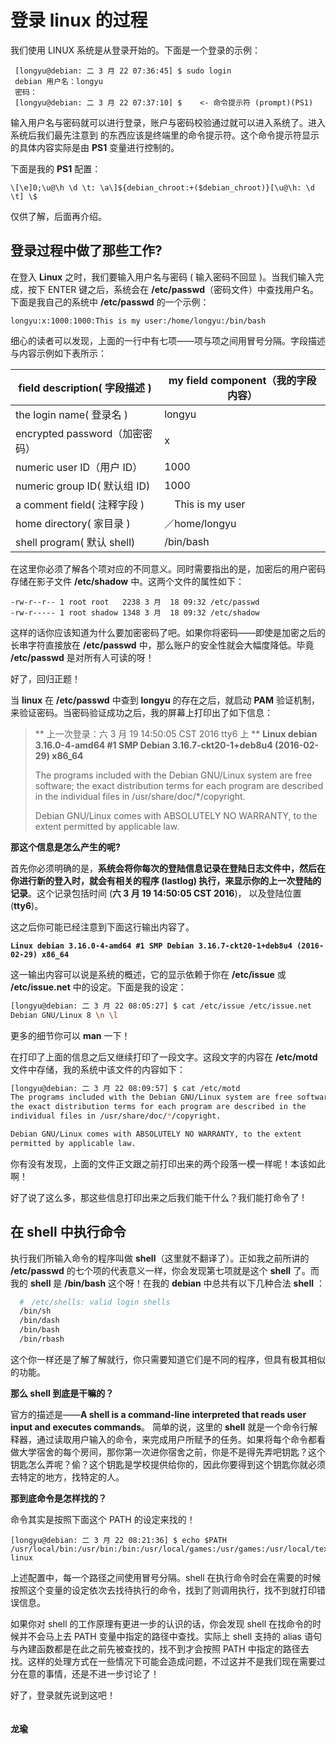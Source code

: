 # 登录 linux 的过程
我们使用 LINUX 系统是从登录开始的。下面是一个登录的示例：

```shell
 [longyu@debian: 二 3 月 22 07:36:45] $ sudo login 
 debian 用户名：longyu 
 密码：
 [longyu@debian: 二 3 月 22 07:37:10] $    <- 命令提示符 (prompt)(PS1)
```

输入用户名与密码就可以进行登录，账户与密码校验通过就可以进入系统了。进入系统后我们最先注意到
的东西应该是终端里的命令提示符。这个命令提示符显示的具体内容实际是由 **PS1** 变量进行控制的。 
 
 下面是我的 **PS1** 配置：

```shell
\[\e]0;\u@\h \d \t: \a\]${debian_chroot:+($debian_chroot)}[\u@\h: \d \t] \$
```

 仅供了解，后面再介绍。

## 登录过程中做了那些工作?
 在登入 **Linux** 之时，我们要输入用户名与密码 ( 输入密码不回显 )。当我们输入完成，按下 ENTER 
 键之后，系统会在 **/etc/passwd**（密码文件）中查找用户名。下面是我自己的系统中 **/etc/passwd** 
 的一个示例：

```shell
longyu:x:1000:1000:This is my user:/home/longyu:/bin/bash
```

 细心的读者可以发现，上面的一行中有七项——项与项之间用冒号分隔。字段描述与内容示例如下表所示：
 

| field description( 字段描述 ) | 		my field component（我的字段内容） |
|	------							|		---------			|
| the login name( 登录名 ) |           		 longyu  |
| encrypted password（加密密码） |			x 	|           
| numeric user ID（用户 ID） | 1000 |
| numeric group ID( 默认组 ID) | 1000		|      
| a comment field( 注释字段 )　|　This is my user |         
| home directory( 家目录 ) |		／home/longyu	 |
| shell program( 默认 shell) |		/bin/bash  |


 在这里你必须了解各个项对应的不同意义。同时需要指出的是，加密后的用户密码存储在影子文件 **/etc/shadow**  中。这两个文件的属性如下：    

```shell
-rw-r--r-- 1 root root   2238 3 月  18 09:32 /etc/passwd
-rw-r----- 1 root shadow 1348 3 月  18 09:32 /etc/shadow
```

 这样的话你应该知道为什么要加密密码了吧。如果你将密码——即使是加密之后的长串字符直接放在 **/etc/passwd** 中，那么账户的安全性就会大幅度降低。毕竟 **/etc/passwd** 是对所有人可读的呀！
 
 好了，回归正题！

 当 **linux** 在 **/etc/passwd** 中查到 **longyu** 的存在之后，就启动 **PAM** 验证机制，来验证密码。当密码验证成功之后，我的屏幕上打印出了如下信息：

> ** 上一次登录：六 3 月 19 14:50:05 CST 2016 tty6 上 **
>  **Linux debian 3.16.0-4-amd64 #1 SMP Debian 3.16.7-ckt20-1+deb8u4 (2016-02-29) x86_64**
> 
> The programs included with the Debian GNU/Linux system are free
> software; the exact distribution terms for each program are described
> in the individual files in /usr/share/doc/*/copyright.
> 
> Debian GNU/Linux comes with ABSOLUTELY NO WARRANTY, to the extent
> permitted by applicable law.

 **那这个信息是怎么产生的呢?**

 首先你必须明确的是，**系统会将你每次的登陆信息记录在登陆日志文件中，然后在你进行新的登入时，就会有相关的程序 (**lastlog**) 执行，来显示你的上一次登陆的记录**。这个记录包括时间 (**六 3 月 19 14:50:05 CST 2016**)， 以及登陆位置 (**tty6**)。

这之后你可能已经注意到下面这行输出内容了。

**`Linux debian 3.16.0-4-amd64 #1 SMP Debian 3.16.7-ckt20-1+deb8u4 (2016-02-29) x86_64`**

 这一输出内容可以说是系统的概述，它的显示依赖于你在 **/etc/issue** 或 **/etc/issue.net** 中的设定。下面是我的设定：

```sh
[longyu@debian: 二 3 月 22 08:05:27] $ cat /etc/issue /etc/issue.net
Debian GNU/Linux 8 \n \l
```
更多的细节你可以 **man** 一下！

在打印了上面的信息之后又继续打印了一段文字。这段文字的内容在 **/etc/motd** 文件中存储，我的系统中该文件的内容如下：

```sh
[longyu@debian: 二 3 月 22 08:09:57] $ cat /etc/motd
The programs included with the Debian GNU/Linux system are free software;
the exact distribution terms for each program are described in the
individual files in /usr/share/doc/*/copyright.

Debian GNU/Linux comes with ABSOLUTELY NO WARRANTY, to the extent
permitted by applicable law.
```

 你有没有发现，上面的文件正文跟之前打印出来的两个段落一模一样呢！本该如此啊！


 好了说了这么多，那这些信息打印出来之后我们能干什么？我们能打命令了 !

## 在 shell 中执行命令
 执行我们所输入命令的程序叫做 **shell**（这里就不翻译了）。正如我之前所讲的 **/etc/passwd** 的七个项的代表意义一样，你会发现第七项就是这个 **shell** 了。而我的 **shell** 是 **/bin/bash** 这个呀！在我的 **debian** 中总共有以下几种合法 **shell** ：

```sh
  #　/etc/shells: valid login shells
  /bin/sh
  /bin/dash
  /bin/bash
  /bin/rbash
```

 这个你一样还是了解了解就行，你只需要知道它们是不同的程序，但具有极其相似的功能。

**那么 **shell** 到底是干嘛的？**

官方的描述是——**A shell is a command-line interpreted that reads user input and executes commands**。 简单的说，这里的 **shell** 就是一个命令行解释器，通过读取用户输入的命令，来完成用户所赋予的任务。如果将每个命令都看做大学宿舍的每个房间，那你第一次进你宿舍之前，你是不是得先弄吧钥匙？这个钥匙怎么弄呢？偷？这个钥匙是学校提供给你的，因此你要得到这个钥匙你就必须去特定的地方，找特定的人。

**那到底命令是怎样找的？**

命令其实是按照下面这个 PATH 的设定来找的！

```
[longyu@debian: 二 3 月 22 08:21:36] $ echo $PATH
/usr/local/bin:/usr/bin:/bin:/usr/local/games:/usr/games:/usr/local/texlive/2015/bin/x86_64-linux
```

上述配置中，每一个路径之间使用冒号分隔。shell 在执行命令时会在需要的时候按照这个变量的设定依次去找待执行的命令，找到了则调用执行，找不到就打印错误信息。

如果你对 shell 的工作原理有更进一步的认识的话，你会发现 shell 在找命令的时候并不会马上去 PATH 变量中指定的路径中查找。实际上 shell 支持的 alias 语句与內建函数都是在此之前先被查找的，找不到才会按照 PATH 中指定的路径去找。这样的处理方式在一些情况下可能会造成问题，不过这并不是我们现在需要过分在意的事情，还是不进一步讨论了！

 好了，登录就先说到这吧！

　　　　　　　　　　　　　　　　　　　　　　　　　　　　　　　　　　　　　　　　　　　　　　
　　　　　　　　　　　　　　　　　　　　　　　　　　　　　　　　　　　　　　　　　　　　　　　　	　　　　　　**龙瑜**










